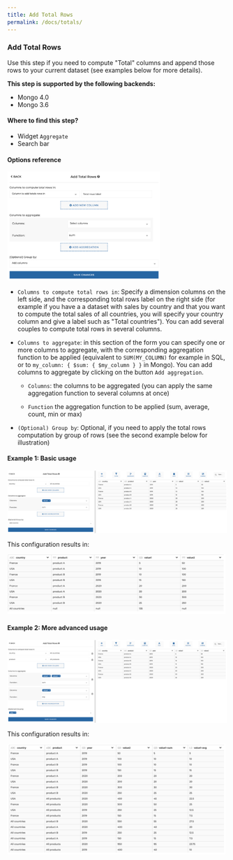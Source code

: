 ```yaml
---
title: Add Total Rows
permalink: /docs/totals/
---
```


### Add Total Rows

Use this step if you need to compute "Total" columns and append those rows to
your current dataset (see examples below for more details).

**This step is supported by the following backends:**

- Mongo 4.0
- Mongo 3.6

#### Where to find this step?

- Widget `Aggregate`
- Search bar

#### Options reference

<img src="../../img/docs/user-interface/totals_step_form.png" width="350" />

- `Columns to compute total rows in`: Specify a dimension columns on the left
  side, and the corresponding total rows label on the right side (for example if
  you have a a dataset with sales by country and that you want to compute the
  total sales of all countries, you will specify your country column and give a
  label such as "Total countries"). You can add several couples to compute total
  rows in several columns.

- `Columns to aggregate`: in this section of the form you can specify one or more
  columns to aggregate, with the corresponding aggregation function to be
  applied (equivalent to `SUM(MY_COLUMN)` for example in SQL, or to
  `my_column: { $sum: { $my_column } }` in Mongo). You can add columns to
  aggregate by clicking on the button `Add aggregation`.

  - `Columns`: the columns to be aggregated (you can apply the same aggregation
    function to several columns at once)

  - `Function` the aggregation function to be applied (sum, average, count, min
    or max)

- `(Optional) Group by`: Optional, if you need to apply the total rows
  computation by group of rows (see the second example below for illustration)

#### Example 1: Basic usage

<img src="../../img/docs/user-interface/totals_example_conf_1.png" width="750" />

This configuration results in:

<img src="../../img/docs/user-interface/totals_example_result_1.png" width="500" />

#### Example 2: More advanced usage

<img src="../../img/docs/user-interface/totals_example_conf_2.png" width="750" />

This configuration results in:

<img src="../../img/docs/user-interface/totals_example_result_2.png" width="500" />
